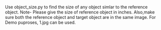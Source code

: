 Use object_size.py to find the size of any object simlar to the reference object.
Note- Please give the size of reference object in inches.
Also,make sure both the reference object and target object are in the same image. For Demo puproses, 1.jpg can be used.
